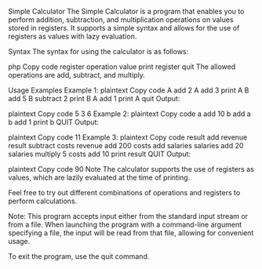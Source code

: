 Simple Calculator
The Simple Calculator is a program that enables you to perform addition, subtraction, and multiplication operations on values stored in registers. It supports a simple syntax and allows for the use of registers as values with lazy evaluation.

Syntax
The syntax for using the calculator is as follows:

php
Copy code
register operation value
print register
quit
The allowed operations are add, subtract, and multiply.

Usage Examples
Example 1:
plaintext
Copy code
A add 2
A add 3
print A
B add 5
B subtract 2
print B
A add 1
print A
quit
Output:

plaintext
Copy code
5
3
6
Example 2:
plaintext
Copy code
a add 10
b add a
b add 1
print b
QUIT
Output:

plaintext
Copy code
11
Example 3:
plaintext
Copy code
result add revenue
result subtract costs
revenue add 200
costs add salaries
salaries add 20
salaries multiply 5
costs add 10
print result
QUIT
Output:

plaintext
Copy code
90
Note
The calculator supports the use of registers as values, which are lazily evaluated at the time of printing.

Feel free to try out different combinations of operations and registers to perform calculations.

Note: This program accepts input either from the standard input stream or from a file. When launching the program with a command-line argument specifying a file, the input will be read from that file, allowing for convenient usage.

To exit the program, use the quit command.
